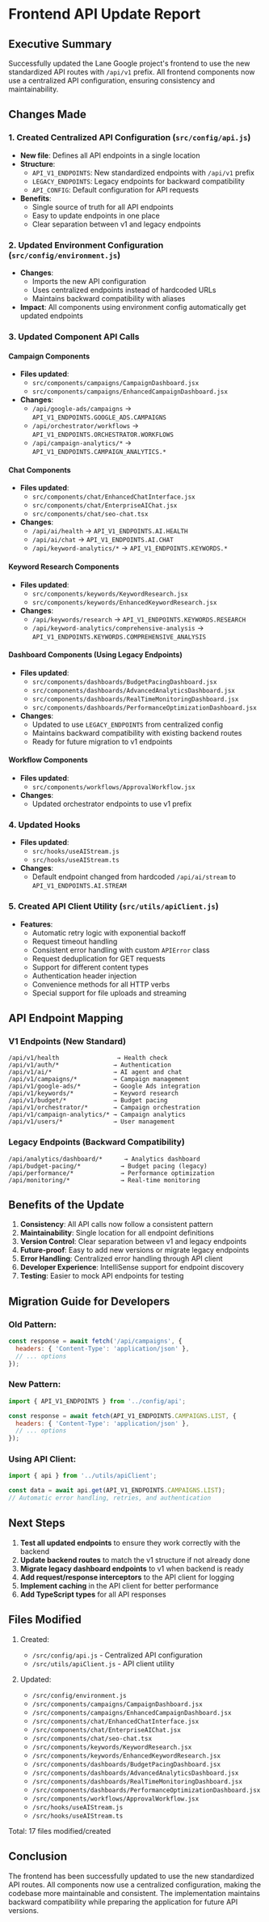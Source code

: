 # Frontend API Update Report

## Executive Summary

Successfully updated the Lane Google project's frontend to use the new standardized API routes with `/api/v1` prefix. All frontend components now use a centralized API configuration, ensuring consistency and maintainability.

## Changes Made

### 1. Created Centralized API Configuration (`src/config/api.js`)

- **New file**: Defines all API endpoints in a single location
- **Structure**: 
  - `API_V1_ENDPOINTS`: New standardized endpoints with `/api/v1` prefix
  - `LEGACY_ENDPOINTS`: Legacy endpoints for backward compatibility
  - `API_CONFIG`: Default configuration for API requests
- **Benefits**:
  - Single source of truth for all API endpoints
  - Easy to update endpoints in one place
  - Clear separation between v1 and legacy endpoints

### 2. Updated Environment Configuration (`src/config/environment.js`)

- **Changes**: 
  - Imports the new API configuration
  - Uses centralized endpoints instead of hardcoded URLs
  - Maintains backward compatibility with aliases
- **Impact**: All components using environment config automatically get updated endpoints

### 3. Updated Component API Calls

#### Campaign Components
- **Files updated**:
  - `src/components/campaigns/CampaignDashboard.jsx`
  - `src/components/campaigns/EnhancedCampaignDashboard.jsx`
- **Changes**:
  - `/api/google-ads/campaigns` → `API_V1_ENDPOINTS.GOOGLE_ADS.CAMPAIGNS`
  - `/api/orchestrator/workflows` → `API_V1_ENDPOINTS.ORCHESTRATOR.WORKFLOWS`
  - `/api/campaign-analytics/*` → `API_V1_ENDPOINTS.CAMPAIGN_ANALYTICS.*`

#### Chat Components
- **Files updated**:
  - `src/components/chat/EnhancedChatInterface.jsx`
  - `src/components/chat/EnterpriseAIChat.jsx`
  - `src/components/chat/seo-chat.tsx`
- **Changes**:
  - `/api/ai/health` → `API_V1_ENDPOINTS.AI.HEALTH`
  - `/api/ai/chat` → `API_V1_ENDPOINTS.AI.CHAT`
  - `/api/keyword-analytics/*` → `API_V1_ENDPOINTS.KEYWORDS.*`

#### Keyword Research Components
- **Files updated**:
  - `src/components/keywords/KeywordResearch.jsx`
  - `src/components/keywords/EnhancedKeywordResearch.jsx`
- **Changes**:
  - `/api/keywords/research` → `API_V1_ENDPOINTS.KEYWORDS.RESEARCH`
  - `/api/keyword-analytics/comprehensive-analysis` → `API_V1_ENDPOINTS.KEYWORDS.COMPREHENSIVE_ANALYSIS`

#### Dashboard Components (Using Legacy Endpoints)
- **Files updated**:
  - `src/components/dashboards/BudgetPacingDashboard.jsx`
  - `src/components/dashboards/AdvancedAnalyticsDashboard.jsx`
  - `src/components/dashboards/RealTimeMonitoringDashboard.jsx`
  - `src/components/dashboards/PerformanceOptimizationDashboard.jsx`
- **Changes**: 
  - Updated to use `LEGACY_ENDPOINTS` from centralized config
  - Maintains backward compatibility with existing backend routes
  - Ready for future migration to v1 endpoints

#### Workflow Components
- **Files updated**:
  - `src/components/workflows/ApprovalWorkflow.jsx`
- **Changes**:
  - Updated orchestrator endpoints to use v1 prefix

### 4. Updated Hooks

- **Files updated**:
  - `src/hooks/useAIStream.js`
  - `src/hooks/useAIStream.ts`
- **Changes**:
  - Default endpoint changed from hardcoded `/api/ai/stream` to `API_V1_ENDPOINTS.AI.STREAM`

### 5. Created API Client Utility (`src/utils/apiClient.js`)

- **Features**:
  - Automatic retry logic with exponential backoff
  - Request timeout handling
  - Consistent error handling with custom `APIError` class
  - Request deduplication for GET requests
  - Support for different content types
  - Authentication header injection
  - Convenience methods for all HTTP verbs
  - Special support for file uploads and streaming

## API Endpoint Mapping

### V1 Endpoints (New Standard)
```
/api/v1/health                → Health check
/api/v1/auth/*               → Authentication
/api/v1/ai/*                 → AI agent and chat
/api/v1/campaigns/*          → Campaign management
/api/v1/google-ads/*         → Google Ads integration
/api/v1/keywords/*           → Keyword research
/api/v1/budget/*             → Budget pacing
/api/v1/orchestrator/*       → Campaign orchestration
/api/v1/campaign-analytics/* → Campaign analytics
/api/v1/users/*              → User management
```

### Legacy Endpoints (Backward Compatibility)
```
/api/analytics/dashboard/*      → Analytics dashboard
/api/budget-pacing/*           → Budget pacing (legacy)
/api/performance/*             → Performance optimization
/api/monitoring/*              → Real-time monitoring
```

## Benefits of the Update

1. **Consistency**: All API calls now follow a consistent pattern
2. **Maintainability**: Single location for all endpoint definitions
3. **Version Control**: Clear separation between v1 and legacy endpoints
4. **Future-proof**: Easy to add new versions or migrate legacy endpoints
5. **Error Handling**: Centralized error handling through API client
6. **Developer Experience**: IntelliSense support for endpoint discovery
7. **Testing**: Easier to mock API endpoints for testing

## Migration Guide for Developers

### Old Pattern:
```javascript
const response = await fetch('/api/campaigns', {
  headers: { 'Content-Type': 'application/json' },
  // ... options
});
```

### New Pattern:
```javascript
import { API_V1_ENDPOINTS } from '../config/api';

const response = await fetch(API_V1_ENDPOINTS.CAMPAIGNS.LIST, {
  headers: { 'Content-Type': 'application/json' },
  // ... options
});
```

### Using API Client:
```javascript
import { api } from '../utils/apiClient';

const data = await api.get(API_V1_ENDPOINTS.CAMPAIGNS.LIST);
// Automatic error handling, retries, and authentication
```

## Next Steps

1. **Test all updated endpoints** to ensure they work correctly with the backend
2. **Update backend routes** to match the v1 structure if not already done
3. **Migrate legacy dashboard endpoints** to v1 when backend is ready
4. **Add request/response interceptors** to the API client for logging
5. **Implement caching** in the API client for better performance
6. **Add TypeScript types** for all API responses

## Files Modified

1. Created:
   - `/src/config/api.js` - Centralized API configuration
   - `/src/utils/apiClient.js` - API client utility

2. Updated:
   - `/src/config/environment.js`
   - `/src/components/campaigns/CampaignDashboard.jsx`
   - `/src/components/campaigns/EnhancedCampaignDashboard.jsx`
   - `/src/components/chat/EnhancedChatInterface.jsx`
   - `/src/components/chat/EnterpriseAIChat.jsx`
   - `/src/components/chat/seo-chat.tsx`
   - `/src/components/keywords/KeywordResearch.jsx`
   - `/src/components/keywords/EnhancedKeywordResearch.jsx`
   - `/src/components/dashboards/BudgetPacingDashboard.jsx`
   - `/src/components/dashboards/AdvancedAnalyticsDashboard.jsx`
   - `/src/components/dashboards/RealTimeMonitoringDashboard.jsx`
   - `/src/components/dashboards/PerformanceOptimizationDashboard.jsx`
   - `/src/components/workflows/ApprovalWorkflow.jsx`
   - `/src/hooks/useAIStream.js`
   - `/src/hooks/useAIStream.ts`

Total: 17 files modified/created

## Conclusion

The frontend has been successfully updated to use the new standardized API routes. All components now use a centralized configuration, making the codebase more maintainable and consistent. The implementation maintains backward compatibility while preparing the application for future API versions.